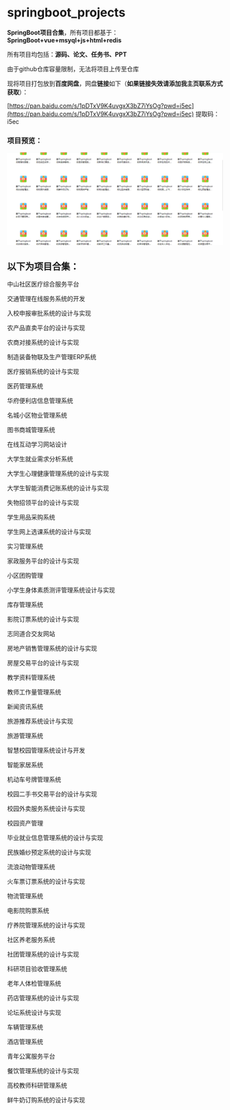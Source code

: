 # springboot_projects
**SpringBoot项目合集**，所有项目都基于：**SpringBoot+vue+msyql+js+html+redis**

所有项目均包括：**源码、论文、任务书、PPT**

由于github仓库容量限制，无法将项目上传至仓库

现将项目打包放到**百度网盘**，网盘**链接**如下（**如果链接失效请添加我主页联系方式获取**）：

  [https://pan.baidu.com/s/1pDTxV9K4uvgxX3bZ7iYsOg?pwd=i5ec](https://pan.baidu.com/s/1pDTxV9K4uvgxX3bZ7iYsOg?pwd=i5ec)    提取码：i5ec

### 项目预览：

![](./images/1.jpg)

## 以下为项目合集：

中山社区医疗综合服务平台

交通管理在线服务系统的开发

入校申报审批系统的设计与实现

农产品直卖平台的设计与实现

农商对接系统的设计与实现

制造装备物联及生产管理ERP系统

医疗报销系统的设计与实现

医药管理系统

华府便利店信息管理系统

名城小区物业管理系统

图书商城管理系统

在线互动学习网站设计

大学生就业需求分析系统

大学生心理健康管理系统的设计与实现

大学生智能消费记账系统的设计与实现

失物招领平台的设计与实现

学生用品采购系统

学生网上选课系统的设计与实现

实习管理系统

家政服务平台的设计与实现

小区团购管理

小学生身体素质测评管理系统设计与实现

库存管理系统

影院订票系统的设计与实现

志同道合交友网站

房地产销售管理系统的设计与实现

房屋交易平台的设计与实现

教学资料管理系统

教师工作量管理系统

新闻资讯系统

旅游推荐系统设计与实现

旅游管理系统

智慧校园管理系统设计与开发

智能家居系统

机动车号牌管理系统

校园二手书交易平台的设计与实现

校园外卖服务系统设计与实现

校园资产管理

毕业就业信息管理系统的设计与实现

民族婚纱预定系统的设计与实现

流浪动物管理系统

火车票订票系统的设计与实现

物流管理系统

电影院购票系统

疗养院管理系统的设计与实现

社区养老服务系统

社团管理系统的设计与实现

科研项目验收管理系统

老年人体检管理系统

药店管理系统的设计与实现

论坛系统设计与实现

车辆管理系统

酒店管理系统

青年公寓服务平台

餐饮管理系统的设计与实现

高校教师科研管理系统

鲜牛奶订购系统的设计与实现
